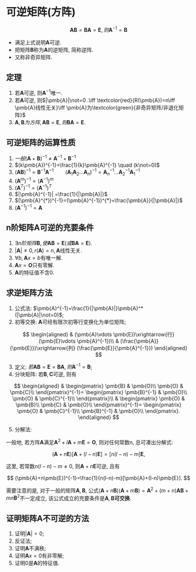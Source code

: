 # 可逆矩阵(方阵)

$$
\pmb{A}\pmb{B}=\pmb{B}\pmb{A}=\pmb{E}, 则\pmb{A}^{-1}=\pmb{B}
$$

- 满足上式说明$\pmb{A}$可逆.
- 把矩阵$\pmb{B}$称为$\pmb{A}$的逆矩阵, 简称逆阵.
- 又称非奇异矩阵.

## 定理

1. 若$\pmb{A}$可逆, 则$\pmb{A}^{-1}$唯一.
2. 若$\pmb{A}$可逆, 则$|\pmb{A}|\not=0 .\iff \textcolor{red}{R(\pmb{A})=n\iff \pmb{A}线性无关}\iff \pmb{A}为\textcolor{green}{非奇异矩阵/非退化矩阵}$
3. $\pmb{A}, \pmb{B}为方阵, \pmb{A}\pmb{B}=\pmb{E}, 则\pmb{B}\pmb{A}=\pmb{E}$.

## 可逆矩阵的运算性质

1. $一般(\pmb{A}+\pmb{B})^{-1}\not= \pmb{A}^{-1}+\pmb{B}^{-1}$
2. $(k\pmb{A})^{-1}=\frac{1}{k}\pmb{A}^{-1} \quad (k\not=0)$
3. $(\pmb{A}\pmb{B})^{-1}=\pmb{B}^{-1}\pmb{A}^{-1} \qquad (\pmb{A}_1\pmb{A}_2\dots \pmb{A}_n)^{-1}=\pmb{A}_n^{-1}\dots \pmb{A}_2^{-1}\pmb{A}_1^{-1}$
4. $(\pmb{A}^m)^{-1}=(\pmb{A}^{-1})^m$
5. $(\pmb{A}^T)^{-1}=(\pmb{A}^{-1})^T$
6. $|\pmb{A}^{-1}| =\frac{1}{|\pmb{A}|}$
7. $(\pmb{A}^{*})^{-1}=(\pmb{A}^{-1})^{*}=\frac{\pmb{A}}{|\pmb{A}|}$
8. $(\pmb{A}^{-1})^{-1}=\pmb{A}$

## n阶矩阵$\pmb{A}$可逆的充要条件

1. $\exists n阶矩阵\pmb{B}, 使\pmb{A}\pmb{B}=\pmb{E}(或\pmb{B}\pmb{A}=\pmb{E})$.
2. $|\pmb{A}|\not=0, r(\pmb{A})=n, \pmb{A}$线性无关.
3. $\forall b, \pmb{A}x=b$有唯一解.
4. $\pmb{A}x=\pmb{O}$只有零解.
5. $\pmb{A}$的特征值不含0.

## 求逆矩阵方法

1. 公式法: $\pmb{A}^{-1}=\frac{1}{|\pmb{A}|}\pmb{A}^* (|\pmb{A}|\not=0)$;
2. 初等交换: $\pmb{A}$可经有限次初等行变换化为单位矩阵;

$$
\begin{aligned}
	& (\pmb{A}\vdots \pmb{E})\xrightarrow{行} (\pmb{E}\vdots \pmb{A}^{-1})\\
	& (\frac{\pmb{A}}{\pmb{E}})\xrightarrow{列} (\frac{\pmb{E}}{\pmb{A}^{-1}})
\end{aligned}
$$

3. 定义: $若\pmb{A}\pmb{B}=\pmb{E}=\pmb{B}\pmb{A}, 则\pmb{A}^{-1}=\pmb{B}$;
4. 分块矩阵: 若$\pmb{B}, \pmb{C}$可逆, 则有

$$
\begin{aligned}
	&
	\begin{pmatrix}
		\pmb{B} & \pmb{O}\\
		\pmb{O} & \pmb{C}\\
	\end{pmatrix}^{-1}=
	\begin{pmatrix}
		\pmb{B}^{-1} & \pmb{O}\\
		\pmb{O} & \pmb{C}^{-1}\\
	\end{pmatrix}\\
	&
	\begin{pmatrix}
		\pmb{O} & \pmb{B}\\
		\pmb{C} & \pmb{O}\\
	\end{pmatrix}^{-1}=
	\begin{pmatrix}
		\pmb{O} & \pmb{C}^{-1}\\
		\pmb{B}^{-1} & \pmb{O}\\
	\end{pmatrix}.
\end{aligned}
$$

5. 分解法:

一般地, 若方阵$\pmb{A}$满足$\pmb{A}^2+l\pmb{A}+m\pmb{E}=\pmb{O}$,
则对任何常数n, 总可凑出分解式:

$$
(\pmb{A}+n\pmb{E})[\pmb{A}+(l-n)\pmb{E}]=[n(l-n)-m]\pmb{E},
$$

这里, 若常数$n(l-n)-m\not=0$, 则$\pmb{A}+n\pmb{E}$可逆, 且有

$$
(\pmb{A}+n\pmb{E})^{-1}=\frac{1}{n(l-n)-m}[\pmb{A}+(l-n)\pmb{E}].
$$

需要注意的是, 对于一般的矩阵$\pmb{A}, \pmb{B}$,
公式$(\pmb{A}+n\pmb{B})(\pmb{A}+m\pmb{B})=\pmb{A}^2+(m+n)\pmb{A}\pmb{B}+mn\pmb{B}^2$不一定成立,
该公式成立的充要条件是$\pmb{A}, \pmb{B}$**可交换**.

## 证明矩阵$\pmb{A}$不可逆的方法

1. 证明$|\pmb{A}| =0$;
2. 反证法;
3. 证明$\pmb{A}$不满秩;
4. 证明$\pmb{A}x=0$有非零解;
5. 证明0是$\pmb{A}$的特征值.
